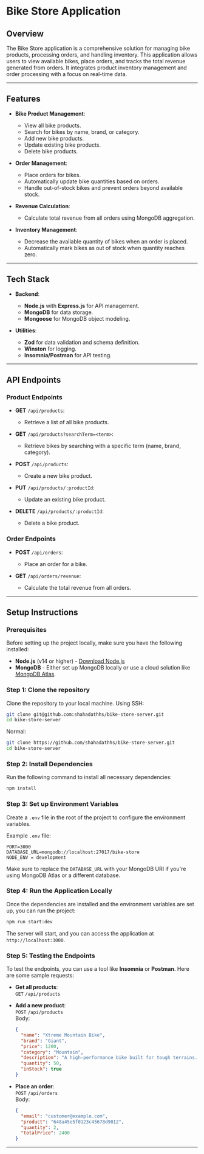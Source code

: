 # **Bike Store Application**

## **Overview**
The Bike Store application is a comprehensive solution for managing bike products, processing orders, and handling inventory. This application allows users to view available bikes, place orders, and tracks the total revenue generated from orders. It integrates product inventory management and order processing with a focus on real-time data.

---

## **Features**

- **Bike Product Management**: 
  - View all bike products.
  - Search for bikes by name, brand, or category.
  - Add new bike products.
  - Update existing bike products.
  - Delete bike products.

- **Order Management**:
  - Place orders for bikes.
  - Automatically update bike quantities based on orders.
  - Handle out-of-stock bikes and prevent orders beyond available stock.

- **Revenue Calculation**:
  - Calculate total revenue from all orders using MongoDB aggregation.

- **Inventory Management**:
  - Decrease the available quantity of bikes when an order is placed.
  - Automatically mark bikes as out of stock when quantity reaches zero.

---

## **Tech Stack**

- **Backend**:
  - **Node.js** with **Express.js** for API management.
  - **MongoDB** for data storage.
  - **Mongoose** for MongoDB object modeling.

- **Utilities**:
  - **Zod** for data validation and schema definition.
  - **Winston** for logging.
  - **Insomnia/Postman** for API testing.

---

## **API Endpoints**

### **Product Endpoints**

- **GET** `/api/products`: 
  - Retrieve a list of all bike products.
  
- **GET** `/api/products?searchTerm=<term>`: 
  - Retrieve bikes by searching with a specific term (name, brand, category).

- **POST** `/api/products`:
  - Create a new bike product.

- **PUT** `/api/products/:productId`:
  - Update an existing bike product.

- **DELETE** `/api/products/:productId`:
  - Delete a bike product.

### **Order Endpoints**

- **POST** `/api/orders`:
  - Place an order for a bike.

- **GET** `/api/orders/revenue`:
  - Calculate the total revenue from all orders.

---

## **Setup Instructions**

### **Prerequisites**

Before setting up the project locally, make sure you have the following installed:

- **Node.js** (v14 or higher) - [Download Node.js](https://nodejs.org/)
- **MongoDB** - Either set up MongoDB locally or use a cloud solution like [MongoDB Atlas](https://www.mongodb.com/cloud/atlas).

### **Step 1: Clone the repository**

Clone the repository to your local machine.
Using SSH:

```bash
git clone git@github.com:shahadathhs/bike-store-server.git
cd bike-store-server
```
Normal:
```bash
git clone https://github.com/shahadathhs/bike-store-server.git
cd bike-store-server
```

### **Step 2: Install Dependencies**

Run the following command to install all necessary dependencies:

```bash
npm install
```

### **Step 3: Set up Environment Variables**

Create a `.env` file in the root of the project to configure the environment variables.

Example `.env` file:

```
PORT=3000
DATABASE_URL=mongodb://localhost:27017/bike-store
NODE_ENV = development
```

Make sure to replace the `DATABASE_URL` with your MongoDB URI if you're using MongoDB Atlas or a different database.

### **Step 4: Run the Application Locally**

Once the dependencies are installed and the environment variables are set up, you can run the project:

```bash
npm run start:dev
```

The server will start, and you can access the application at `http://localhost:3000`.

### **Step 5: Testing the Endpoints**

To test the endpoints, you can use a tool like **Insomnia** or **Postman**. Here are some sample requests:

- **Get all products**:  
  `GET` `/api/products`

- **Add a new product**:  
  `POST` `/api/products`  
  Body:
  ```json
  {
    "name": "Xtreme Mountain Bike",
    "brand": "Giant",
    "price": 1200,
    "category": "Mountain",
    "description": "A high-performance bike built for tough terrains.",
    "quantity": 50,
    "inStock": true
  }
  ```

- **Place an order**:  
  `POST` `/api/orders`  
  Body:
  ```json
  {
    "email": "customer@example.com",
    "product": "648a45e5f0123c45678d9012",
    "quantity": 2,
    "totalPrice": 2400
  }
  ```

---